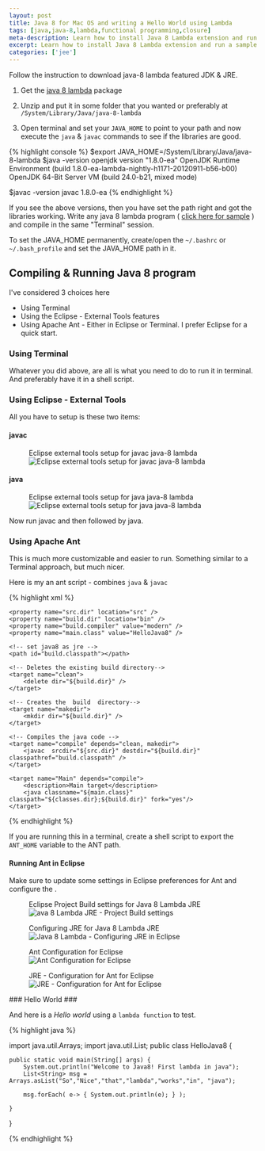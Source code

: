 ```yaml
---
layout: post
title: Java 8 for Mac OS and writing a Hello World using Lambda
tags: [java,java-8,lambda,functional programming,closure]
meta-description: Learn how to install Java 8 Lambda extension and run a sample program in 3 different ways
excerpt: Learn how to install Java 8 Lambda extension and run a sample program in 3 different ways
categories: ['jee']
---
```


Follow the instruction to download java-8 lambda featured JDK & JRE.

1. Get the [java 8 lambda](http://download.java.net/lambda/b56/macosx-x86_64/lambda-8-b56-macosx-x86_64-11_sep_2012.tar.gz) package

2. Unzip and put it in some folder that you wanted or preferably at <code>/System/Library/Java/java-8-lambda</code>

3. Open terminal and set your <code>JAVA_HOME</code> to point to your path and now execute the `java` & `javac` commands to see if the libraries are good.

{% highlight console %}
$export JAVA_HOME=/System/Library/Java/java-8-lambda
$java -version
	openjdk version "1.8.0-ea"
	OpenJDK Runtime Environment (build 1.8.0-ea-lambda-nightly-h1171-20120911-b56-b00)
	OpenJDK 64-Bit Server VM (build 24.0-b21, mixed mode)

$javac -version
	javac 1.8.0-ea
{% endhighlight %}

If you see the above versions, then you have set the path right and got the libraries working. Write any java 8 lambda program ( <a href="#helloworldjava8">click here for sample</a> ) and compile in the same "Terminal" session.

To set the JAVA_HOME permanently, create/open the `~/.bashrc` or `~/.bash_profile` and set the JAVA_HOME path in it.

## Compiling & Running Java 8 program ##

I've considered 3 choices here

* Using Terminal
* Using the Eclipse - External Tools features
* Using Apache Ant - Either in Eclipse or Terminal. I prefer Eclipse for a quick start.


### Using Terminal ###

Whatever you did above, are all is what you need to do to run it in terminal. And preferably have it in a shell script.

### Using Eclipse - External Tools ###

All you have to setup is these two items:

#### javac ####

<figure class="image">
<figcaption>Eclipse external tools setup for javac java-8 lambda</figcaption>
<img src="../images/2012/java-8-javac-eclipse-external-tool-setup.jpg" alt="Eclipse external tools setup for javac java-8 lambda">
</figure>


#### java ####

<figure class="image">
<figcaption>Eclipse external tools setup for java java-8 lambda</figcaption>
<img src="../images/2012/java-8-eclipse-external-tool-setup.jpg" alt="Eclipse external tools setup for java java-8 lambda">
</figure>

Now run javac and then followed by java.

### Using Apache Ant ###

This is much more customizable and easier to run. Something similar to a Terminal approach, but much nicer.

Here is my an ant script - combines <code>java</code> & <code>javac</code>

{% highlight xml %}
<project name="HelloJava8" default="Main" basedir=".">

	<property name="src.dir" location="src" />
	<property name="build.dir" location="bin" />
	<property name="build.compiler" value="modern" />
	<property name="main.class" value="HelloJava8" />

	<!-- set java8 as jre -->
	<path id="build.classpath"></path>

	<!-- Deletes the existing build directory-->
	<target name="clean">
		<delete dir="${build.dir}" />
	</target>

	<!-- Creates the  build  directory-->
	<target name="makedir">
		<mkdir dir="${build.dir}" />
	</target>

	<!-- Compiles the java code -->
	<target name="compile" depends="clean, makedir">
		<javac  srcdir="${src.dir}" destdir="${build.dir}" classpathref="build.classpath" />
	</target>

	<target name="Main" depends="compile">
		<description>Main target</description>
		<java classname="${main.class}" classpath="${classes.dir};${build.dir}" fork="yes"/>
	</target>


</project>
{% endhighlight %}

If you are running this in a terminal, create a shell script to export the `ANT_HOME` variable to the ANT path.

#### Running Ant in Eclipse ####

Make sure to update some settings in Eclipse preferences for Ant and configure the .

<figure class="image">
<figcaption>Eclipse Project Build settings for Java 8 Lambda JRE</figcaption>
<img src="../images/2012/java-8-lambda-jre-eclipse-project-build-settings.jpg" alt="ava 8 Lambda JRE - Project Build settings">
</figure>

<figure class="image">
<figcaption>Configuring JRE for Java 8 Lambda JRE</figcaption>
<img src="../images/2012/java-8-lambda-jre-eclipse-settings.jpg" alt="Java 8 Lambda - Configuring JRE in Eclipse">
</figure>


<figure class="image">
<figcaption>Ant Configuration for Eclipse</figcaption>
<img src="../images/2012/eclipse-ant-settings.jpg" alt="Ant Configuration for Eclipse">
</figure>

<figure class="image">
<figcaption>JRE - Configuration for Ant for Eclipse</figcaption>
<img src="../images/2012/eclipse-ant-java-8-jre-settings.jpg" alt="JRE - Configuration for Ant for Eclipse">
</figure>


<div id="helloworldjava8"></div>
### Hello World ###

And here is a _Hello world_ using a `lambda function`  to test.

{% highlight java %}

import java.util.Arrays;
import java.util.List;
public class HelloJava8 {

	public static void main(String[] args) {
		System.out.println("Welcome to Java8! First lambda in java");
		List<String> msg = Arrays.asList("So","Nice","that","lambda","works","in", "java");

		msg.forEach( e-> { System.out.println(e); } );

	}

}

{% endhighlight %}